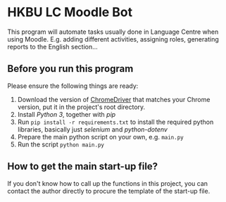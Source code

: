# HKBU LC Moodle Bot
This program will automate tasks usually done in Language Centre when using Moodle. E.g. adding different activities, assigning roles, generating reports to the English section...

## Before you run this program
Please ensure the following things are ready:

1. Download the version of [ChromeDriver](https://sites.google.com/chromium.org/driver/) that matches your Chrome version, put it in the project's root directory.
2. Install *Python 3*, together with *pip*
3. Run ```pip install -r requirements.txt``` to install the required python libraries, basically just *selenium* and *python-dotenv*
4. Prepare the main python script on your own, e.g. ```main.py```
5. Run the script ```python main.py```

## How to get the main start-up file?
If you don't know how to call up the functions in this project, you can contact the author directly to procure the template of the start-up file.